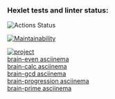 ### Hexlet tests and linter status:
![Actions Status](https://github.com/DarkJunior59/frontend-project-lvl1/workflows/hexlet-check/badge.svg)


[![Maintainability](https://api.codeclimate.com/v1/badges/a99a88d28ad37a79dbf6/maintainability)](https://codeclimate.com/github/DarkJunior59/brain-games/maintainability)

[![project](https://github.com/DarkJunior59/frontend-project-lvl1/workflows/project/badge.svg)](https://github.com/frontend-project-lvl1/brain-games/actions)
<br>
<a href ='https://asciinema.org/a/amaswOvHtyPOPw88haINIW5wP'> brain-even asciinema</a>
<br>
<a href ='https://asciinema.org/a/JuiO1dqYVQLaYU7qUJokXQNep'> brain-calc asciinema</a>
<br>
<a href ='https://asciinema.org/a/6C462E3uBZ958fgZYkQbRqMeQ'> brain-gcd asciinema</a>
<br>
<a href ='https://asciinema.org/a/mYTGclAt4136UP4Oh7e19d5el'> brain-progression asciinema</a>
<br>
<a href ='https://asciinema.org/a/Efy4um8Rgxo3IBAj4Mve40sCX'> brain-prime asciinema</a>